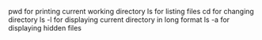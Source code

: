 pwd for printing current working directory
ls for listing files
cd for changing directory
ls -l for displaying current directory in long format
ls -a for displaying hidden files
